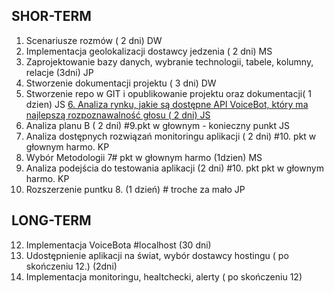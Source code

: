 
## SHOR-TERM
1. Scenariusze rozmów ( 2 dni) DW
2. Implementacja geolokalizacji dostawcy jedzenia ( 2 dni) MS
3. Zaprojektowanie bazy danych, wybranie technologii, tabele, kolumny, relacje (3dni) JP
4. Stworzenie dokumentacji projektu ( 3 dni) DW
5. Stworzenie repo w GIT i opublikowanie projektu oraz dokumentacji( 1 dzien) JS
[6. Analiza rynku, jakie są dostępne API VoiceBot, który ma najlepszą rozpoznawalność głosu ( 2 dni) JS](docs/short_term/API_Comparison.md)
7. Analiza planu B ( 2 dni) #9.pkt w głownym - konieczny punkt JS
8. Analiza dostępnych rozwiązań monitoringu aplikacji ( 2 dni) #10. pkt w głownym harmo. KP
9. Wybór Metodologii 7# pkt w głownym harmo (1dzien) MS
10. Analiza podejścia do testowania aplikacji (2 dni) #10. pkt pkt w głownym harmo. KP
11. Rozszerzenie puntku 8.  (1 dzień) # troche za mało JP

## LONG-TERM
12. Implementacja VoiceBota #localhost (30 dni)
13. Udostępnienie aplikacji na świat, wybór dostawcy hostingu (  po skończeniu 12.) (2dni)
14. Implementacja monitoringu, healtchecki, alerty ( po skończeniu 12)
